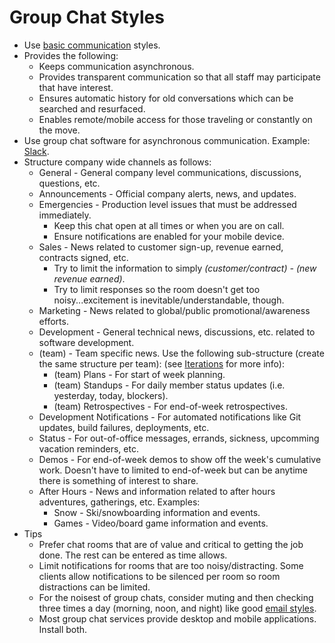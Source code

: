 # Group Chat Styles

- Use [basic communication](basic.md) styles.
- Provides the following:
  - Keeps communication asynchronous.
  - Provides transparent communication so that all staff may participate that have interest.
  - Ensures automatic history for old conversations which can be searched and resurfaced.
  - Enables remote/mobile access for those traveling or constantly on the move.
- Use group chat software for asynchronous communication. Example: [Slack](https://slack.com).
- Structure company wide channels as follows:
  - General - General company level communications, discussions, questions, etc.
  - Announcements - Official company alerts, news, and updates.
  - Emergencies - Production level issues that must be addressed immediately.
    - Keep this chat open at all times or when you are on call.
    - Ensure notifications are enabled for your mobile device.
  - Sales - News related to customer sign-up, revenue earned, contracts signed, etc.
    - Try to limit the information to simply *(customer/contract) - (new revenue earned)*.
    - Try to limit responses so the room doesn't get too noisy...excitement is
      inevitable/understandable, though.
  - Marketing - News related to global/public promotional/awareness efforts.
  - Development - General technical news, discussions, etc. related to software development.
  - (team) - Team specific news. Use the following sub-structure (create the same structure per
    team): (see [Iterations](../business/iterations.md) for more info):
    - (team) Plans - For start of week planning.
    - (team) Standups - For daily member status updates (i.e. yesterday, today, blockers).
    - (team) Retrospectives - For end-of-week retrospectives.
  - Development Notifications - For automated notifications like Git updates, build failures,
    deployments, etc.
  - Status - For out-of-office messages, errands, sickness, upcomming vacation reminders, etc.
  - Demos - For end-of-week demos to show off the week's cumulative work. Doesn't have to limited to
    end-of-week but can be anytime there is something of interest to share.
  - After Hours - News and information related to after hours adventures, gatherings, etc. Examples:
      - Snow - Ski/snowboarding information and events.
      - Games - Video/board game information and events.
- Tips
  - Prefer chat rooms that are of value and critical to getting the job done. The rest can be
    entered as time allows.
  - Limit notifications for rooms that are too noisy/distracting. Some clients allow notifications
    to be silenced per room so room distractions can be limited.
  - For the noisest of group chats, consider muting and then checking three times a day (morning,
    noon, and night) like good [email styles](email.md).
  - Most group chat services provide desktop and mobile applications. Install both.
